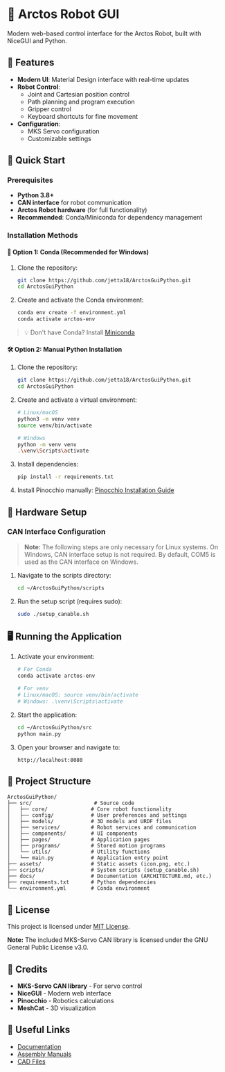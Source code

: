 # 🤖 Arctos Robot GUI

Modern web-based control interface for the Arctos Robot, built with NiceGUI and Python.

## 🌟 Features

- **Modern UI**: Material Design interface with real-time updates
- **Robot Control**:
  - Joint and Cartesian position control
  - Path planning and program execution
  - Gripper control
  - Keyboard shortcuts for fine movement
- **Configuration**:
  - MKS Servo configuration
  - Customizable settings

## 🚀 Quick Start

### Prerequisites

- **Python 3.8+**
- **CAN interface** for robot communication
- **Arctos Robot hardware** (for full functionality)
- **Recommended**: Conda/Miniconda for dependency management

### Installation Methods

#### 🐍 Option 1: Conda (Recommended for Windows)

1. Clone the repository:
   ```bash
   git clone https://github.com/jetta18/ArctosGuiPython.git
   cd ArctosGuiPython
   ```

2. Create and activate the Conda environment:
   ```bash
   conda env create -f environment.yml
   conda activate arctos-env
   ```

> 💡 Don't have Conda? Install [Miniconda](https://docs.conda.io/en/latest/miniconda.html)

#### 🛠️ Option 2: Manual Python Installation

1. Clone the repository:
   ```bash
   git clone https://github.com/jetta18/ArctosGuiPython.git
   cd ArctosGuiPython
   ```

2. Create and activate a virtual environment:
   ```bash
   # Linux/macOS
   python3 -m venv venv
   source venv/bin/activate
   
   # Windows
   python -m venv venv
   .\venv\Scripts\activate
   ```

3. Install dependencies:
   ```bash
   pip install -r requirements.txt
   ```

4. Install Pinocchio manually:
   [Pinocchio Installation Guide](https://stack-of-tasks.github.io/pinocchio/download.html)

## 🔌 Hardware Setup

### CAN Interface Configuration

> **Note:** The following steps are only necessary for Linux systems. On Windows, CAN interface setup is not required. By default, COM5 is used as the CAN interface on Windows.

1. Navigate to the scripts directory:
   ```bash
   cd ~/ArctosGuiPython/scripts
   ```

2. Run the setup script (requires sudo):
   ```bash
   sudo ./setup_canable.sh
   ```

## 🖥️ Running the Application

1. Activate your environment:
   ```bash
   # For Conda
   conda activate arctos-env
   
   # For venv
   # Linux/macOS: source venv/bin/activate
   # Windows: .\venv\Scripts\activate
   ```

2. Start the application:
   ```bash
   cd ~/ArctosGuiPython/src
   python main.py
   ```

3. Open your browser and navigate to:
   ```
   http://localhost:8080
   ```

## 📁 Project Structure

```
ArctosGuiPython/
├── src/                    # Source code
│   ├── core/              # Core robot functionality
│   ├── config/            # User preferences and settings
│   ├── models/            # 3D models and URDF files
│   ├── services/          # Robot services and communication
│   ├── components/        # UI components
│   ├── pages/             # Application pages
│   ├── programs/          # Stored motion programs
│   └── utils/             # Utility functions
│   └── main.py            # Application entry point
├── assets/                # Static assets (icon.png, etc.)
├── scripts/               # System scripts (setup_canable.sh)
├── docs/                  # Documentation (ARCHITECTURE.md, etc.)
├── requirements.txt       # Python dependencies
└── environment.yml        # Conda environment
```

## 📝 License

This project is licensed under [MIT License](LICENSE).

**Note:** The included MKS-Servo CAN library is licensed under the GNU General Public License v3.0.

## 👥 Credits

- **MKS-Servo CAN library** - For servo control
- **NiceGUI** - Modern web interface
- **Pinocchio** - Robotics calculations
- **MeshCat** - 3D visualization

## 🔗 Useful Links

- [Documentation](https://arctosrobotics.com/docs/)
- [Assembly Manuals](https://arctosrobotics.com/#Assembly)
- [CAD Files](https://arctosrobotics.com/#Assembly)

